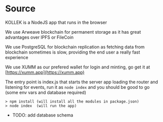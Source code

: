 # Source

KOLLEK is a NodeJS app that runs in the browser

We use Arweave blockchain for permanent storage as it has great advantages over IPFS or FileCoin

We use PostgreSQL for blockchain replication as fetching data from blockchain sometimes is slow, providing the end user a really fast experience

We use XUMM as our prefered wallet for login and minting, go get it at [https://xumm.app](https://xumm.app)

The entry point is index.js that starts the server app loading the router and listening for events, run it as `node index` and you should be good to go (some env vars and database required)

```
> npm install (will install all the modules in package.json)
> node index  (will run the app)
```

- TODO: add database schema